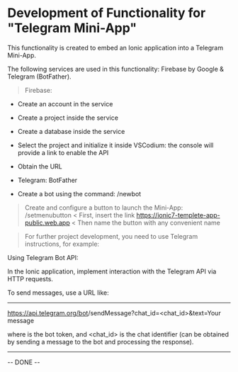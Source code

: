 # Development of Functionality for "Telegram Mini-App"

This functionality is created to embed an Ionic application into a Telegram Mini-App.

The following services are used in this functionality: Firebase by Google & Telegram (BotFather).

> Firebase:

 - Create an account in the service

 -  Create a project inside the service

 -  Create a database inside the service

 -  Select the project and initialize it inside VSCodium: the console will provide a link to enable the API

 -  Obtain the URL

 -  Telegram: BotFather

 - Create a bot using the command: /newbot

 > Create and configure a button to launch the Mini-App: /setmenubutton
    < First, insert the link https://ionic7-templete-app-public.web.app
    < Then name the button with any convenient name

> For further project development, you need to use Telegram instructions, for example:

Using Telegram Bot API:

In the Ionic application, implement interaction with the Telegram API via HTTP requests.

To send messages, use a URL like:

------------

https://api.telegram.org/bot<token>/sendMessage?chat_id=<chat_id>&text=Your message

 where <token> is the bot token, and <chat_id> is the chat identifier (can be obtained by sending a message to the bot and processing the response).
 
------------
-- DONE --

